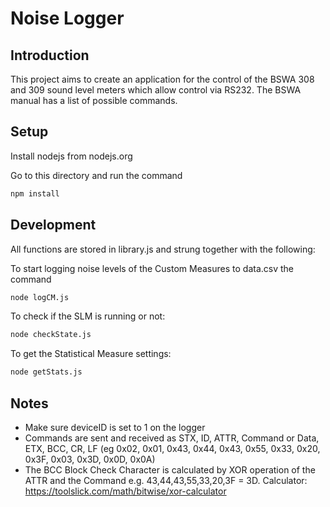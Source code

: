 # Noise Logger

## Introduction

This project aims to create an application for the control of the BSWA 308 and 309 sound level meters which allow control via RS232.  The BSWA manual has a list of possible commands.

## Setup

Install nodejs from nodejs.org

Go to this directory and run the command

```sh
npm install
```

## Development
All functions are stored in library.js and strung together with the following:

To start logging noise levels of the Custom Measures to data.csv the command
```sh
node logCM.js
```

To check if the SLM is running or not:
```sh
node checkState.js
```

To get the Statistical Measure settings:
```sh
node getStats.js
```


## Notes

* Make sure deviceID is set to 1 on the logger
* Commands are sent and received as STX, ID, ATTR, Command or Data, ETX, BCC, CR, LF (eg 0x02, 0x01, 0x43, 0x44, 0x43, 0x55, 0x33, 0x20, 0x3F, 0x03, 0x3D, 0x0D, 0x0A)
* The BCC Block Check Character is calculated by XOR operation of the ATTR and the Command e.g. 43,44,43,55,33,20,3F = 3D. Calculator: https://toolslick.com/math/bitwise/xor-calculator

